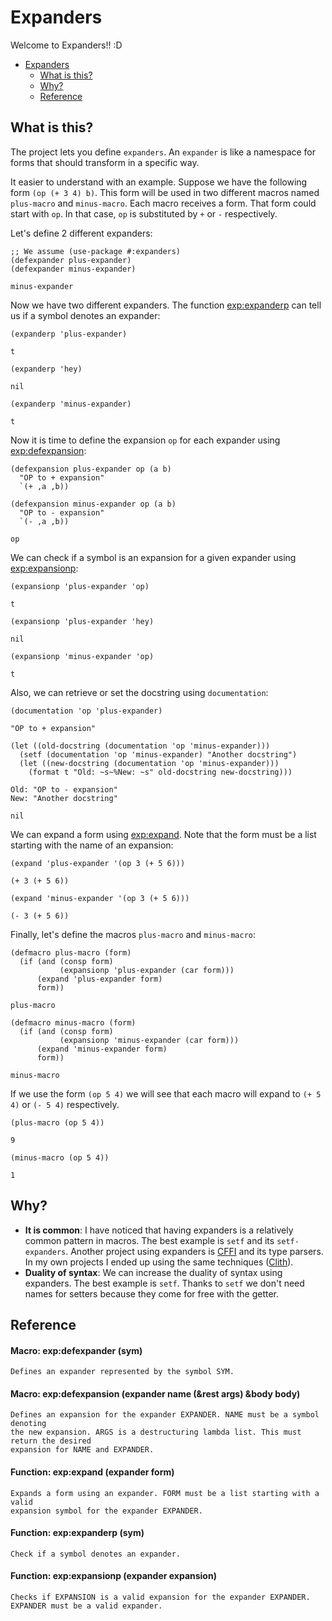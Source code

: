 

<a id="header-adp-github-headertag453"></a>
# Expanders

Welcome to Expanders\!\! \:D

* [Expanders](/README.md#header-adp-github-headertag453)
  * [What is this\?](/README.md#header-adp-github-headertag454)
  * [Why\?](/README.md#header-adp-github-headertag500)
  * [Reference](/README.md#header-adp-github-headertag501)


<a id="header-adp-github-headertag454"></a>
## What is this\?

The project lets you define ``` expanders ```\. An ``` expander ``` is like a namespace for forms that should transform in a specific way\.

It easier to understand with an example\. Suppose we have the following form ``` (op (+ 3 4) b) ```\. This form will be used in two different macros named ``` plus-macro ``` and ``` minus-macro ```\. Each macro receives a form\. That form could start with ``` op ```\. In that case\, ``` op ``` is substituted by ``` + ``` or ``` - ``` respectively\.

Let\'s define 2 different expanders\:

`````common-lisp
;; We assume (use-package #:expanders)
(defexpander plus-expander)
(defexpander minus-expander)
`````
`````common-lisp
minus-expander
`````

Now we have two different expanders\. The function [exp\:expanderp](/README.md#function-expanders-expanderp) can tell us if a symbol denotes an expander\:

`````common-lisp
(expanderp 'plus-expander)
`````
`````common-lisp
t
`````

`````common-lisp
(expanderp 'hey)
`````
`````common-lisp
nil
`````

`````common-lisp
(expanderp 'minus-expander)
`````
`````common-lisp
t
`````

Now it is time to define the expansion ``` op ``` for each expander using [exp\:defexpansion](/README.md#function-expanders-defexpansion)\:

`````common-lisp
(defexpansion plus-expander op (a b)
  "OP to + expansion"
  `(+ ,a ,b))

(defexpansion minus-expander op (a b)
  "OP to - expansion"
  `(- ,a ,b))
`````
`````common-lisp
op
`````

We can check if a symbol is an expansion for a given expander using [exp\:expansionp](/README.md#function-expanders-expansionp)\:

`````common-lisp
(expansionp 'plus-expander 'op)
`````
`````common-lisp
t
`````

`````common-lisp
(expansionp 'plus-expander 'hey)
`````
`````common-lisp
nil
`````

`````common-lisp
(expansionp 'minus-expander 'op)
`````
`````common-lisp
t
`````

Also\, we can retrieve or set the docstring using ``` documentation ```\:

`````common-lisp
(documentation 'op 'plus-expander)
`````
`````common-lisp
"OP to + expansion"
`````

`````common-lisp
(let ((old-docstring (documentation 'op 'minus-expander)))
  (setf (documentation 'op 'minus-expander) "Another docstring")
  (let ((new-docstring (documentation 'op 'minus-expander)))
    (format t "Old: ~s~%New: ~s" old-docstring new-docstring)))
`````
`````text
Old: "OP to - expansion"
New: "Another docstring"
`````
`````common-lisp
nil
`````

We can expand a form using [exp\:expand](/README.md#function-expanders-expand)\. Note that the form must be a list starting with the name of an expansion\:

`````common-lisp
(expand 'plus-expander '(op 3 (+ 5 6)))
`````
`````common-lisp
(+ 3 (+ 5 6))
`````

`````common-lisp
(expand 'minus-expander '(op 3 (+ 5 6)))
`````
`````common-lisp
(- 3 (+ 5 6))
`````

Finally\, let\'s define the macros ``` plus-macro ``` and ``` minus-macro ```\:

`````common-lisp
(defmacro plus-macro (form)
  (if (and (consp form)
           (expansionp 'plus-expander (car form)))
      (expand 'plus-expander form)
      form))
`````
`````common-lisp
plus-macro
`````

`````common-lisp
(defmacro minus-macro (form)
  (if (and (consp form)
           (expansionp 'minus-expander (car form)))
      (expand 'minus-expander form)
      form))
`````
`````common-lisp
minus-macro
`````

If we use the form ``` (op 5 4) ``` we will see that each macro will expand to ``` (+ 5 4) ``` or ``` (- 5 4) ``` respectively\.

`````common-lisp
(plus-macro (op 5 4))
`````
`````common-lisp
9
`````

`````common-lisp
(minus-macro (op 5 4))
`````
`````common-lisp
1
`````

<a id="header-adp-github-headertag500"></a>
## Why\?

* **It is common**\: I have noticed that having expanders is a relatively common pattern in macros\. The best example is ``` setf ``` and its ``` setf-expanders ```\. Another project using expanders is [CFFI](https://github.com/cffi/cffi) and its type parsers\. In my own projects I ended up using the same techniques \([Clith](https://github.com/Hectarea1996/clith)\)\.
* **Duality of syntax**\: We can increase the duality of syntax using expanders\. The best example is ``` setf ```\. Thanks to ``` setf ``` we don\'t need names for setters because they come for free with the getter\.


<a id="header-adp-github-headertag501"></a>
## Reference

<a id="function-expanders-defexpander"></a>
#### Macro: exp:defexpander (sym)

`````text
Defines an expander represented by the symbol SYM.
`````

<a id="function-expanders-defexpansion"></a>
#### Macro: exp:defexpansion (expander name (&rest args) &body body)

`````text
Defines an expansion for the expander EXPANDER. NAME must be a symbol denoting
the new expansion. ARGS is a destructuring lambda list. This must return the desired
expansion for NAME and EXPANDER.
`````

<a id="function-expanders-expand"></a>
#### Function: exp:expand (expander form)

`````text
Expands a form using an expander. FORM must be a list starting with a valid
expansion symbol for the expander EXPANDER.
`````

<a id="function-expanders-expanderp"></a>
#### Function: exp:expanderp (sym)

`````text
Check if a symbol denotes an expander.
`````

<a id="function-expanders-expansionp"></a>
#### Function: exp:expansionp (expander expansion)

`````text
Checks if EXPANSION is a valid expansion for the expander EXPANDER.
EXPANDER must be a valid expander.
`````